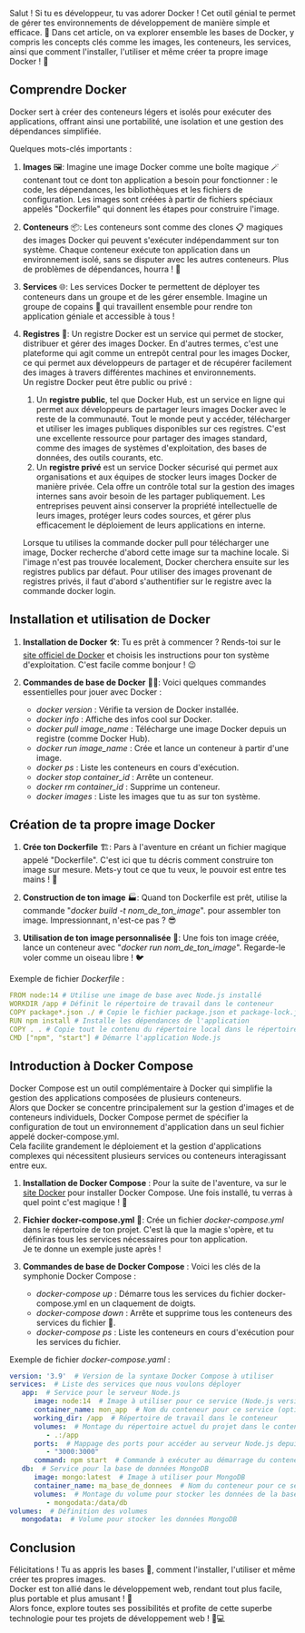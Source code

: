 Salut ! Si tu es développeur, tu vas adorer Docker ! Cet outil génial te permet de gérer tes environnements de développement de manière simple et efficace. 🚀 Dans cet article, on va explorer ensemble les bases de Docker, y compris les concepts clés comme les images, les conteneurs, les services, ainsi que comment l'installer, l'utiliser et même créer ta propre image Docker ! 🎉

## Comprendre Docker

Docker sert à créer des conteneurs légers et isolés pour exécuter des applications, offrant ainsi une portabilité, une isolation et une gestion des dépendances simplifiée.

Quelques mots-clés importants :

1. **Images** 🖼️:
   Imagine une image Docker comme une boîte magique 🪄 contenant tout ce dont ton application a besoin pour fonctionner : le code, les dépendances, les bibliothèques et les fichiers de configuration. Les images sont créées à partir de fichiers spéciaux appelés "Dockerfile" qui donnent les étapes pour construire l'image.

2. **Conteneurs** 📦:
   Les conteneurs sont comme des clones 📋 magiques des images Docker qui peuvent s'exécuter indépendamment sur ton système. Chaque conteneur exécute ton application dans un environnement isolé, sans se disputer avec les autres conteneurs. Plus de problèmes de dépendances, hourra ! 🎉

3. **Services** 🌐:
   Les services Docker te permettent de déployer tes conteneurs dans un groupe et de les gérer ensemble. Imagine un groupe de copains 👥 qui travaillent ensemble pour rendre ton application géniale et accessible à tous !

4. **Registres** 🏬:
   Un registre Docker est un service qui permet de stocker, distribuer et gérer des images Docker. En d'autres termes, c'est une plateforme qui agit comme un entrepôt central pour les images Docker, ce qui permet aux développeurs de partager et de récupérer facilement des images à travers différentes machines et environnements.  
   Un registre Docker peut être public ou privé :
    1. Un **registre public**, tel que Docker Hub, est un service en ligne qui permet aux développeurs de partager leurs images Docker avec le reste de la communauté. Tout le monde peut y accéder, télécharger et utiliser les images publiques disponibles sur ces registres. C'est une excellente ressource pour partager des images standard, comme des images de systèmes d'exploitation, des bases de données, des outils courants, etc.
    2. Un **registre privé** est un service Docker sécurisé qui permet aux organisations et aux équipes de stocker leurs images Docker de manière privée. Cela offre un contrôle total sur la gestion des images internes sans avoir besoin de les partager publiquement. Les entreprises peuvent ainsi conserver la propriété intellectuelle de leurs images, protéger leurs codes sources, et gérer plus efficacement le déploiement de leurs applications en interne.

   Lorsque tu utilises la commande docker pull pour télécharger une image, Docker recherche d'abord cette image sur ta machine locale. Si l'image n'est pas trouvée localement, Docker cherchera ensuite sur les registres publics par défaut. Pour utiliser des images provenant de registres privés, il faut d'abord s'authentifier sur le registre avec la commande docker login.

## Installation et utilisation de Docker

1. **Installation de Docker** 🛠️:
   Tu es prêt à commencer ? Rends-toi sur le [site officiel de Docker](https://www.docker.com/) et choisis les instructions pour ton système d'exploitation. C'est facile comme bonjour ! 😉

2. **Commandes de base de Docker** 👩‍💻:
   Voici quelques commandes essentielles pour jouer avec Docker :
    - _docker version_ : Vérifie ta version de Docker installée.
    - _docker info_ : Affiche des infos cool sur Docker.
    - _docker pull image\_name_ : Télécharge une image Docker depuis un registre (comme Docker Hub).
    - _docker run image\_name_ : Crée et lance un conteneur à partir d'une image.
    - _docker ps_ : Liste les conteneurs en cours d'exécution.
    - _docker stop container\_id_ : Arrête un conteneur.
    - _docker rm container\_id_ : Supprime un conteneur.
    - _docker images_ : Liste les images que tu as sur ton système.

## Création de ta propre image Docker

1. **Crée ton Dockerfile** 🏗️:
   Pars à l'aventure en créant un fichier magique appelé "Dockerfile". C'est ici que tu décris comment construire ton image sur mesure. Mets-y tout ce que tu veux, le pouvoir est entre tes mains ! 💪

2. **Construction de ton image** 🏭:
   Quand ton Dockerfile est prêt, utilise la commande "_docker build -t nom\_de\_ton\_image_". pour assembler ton image. Impressionnant, n'est-ce pas ? 😎

3. **Utilisation de ton image personnalisée** 🚀:
   Une fois ton image créée, lance un conteneur avec "_docker run nom\_de\_ton\_image_". Regarde-le voler comme un oiseau libre ! 🐦

Exemple de fichier _Dockerfile_ :

```yaml
FROM node:14 # Utilise une image de base avec Node.js installé
WORKDIR /app # Définit le répertoire de travail dans le conteneur
COPY package*.json ./ # Copie le fichier package.json et package-lock.json dans le conteneur
RUN npm install # Installe les dépendances de l'application
COPY . . # Copie tout le contenu du répertoire local dans le répertoire de travail du conteneur
CMD ["npm", "start"] # Démarre l'application Node.js
```

## Introduction à Docker Compose

Docker Compose est un outil complémentaire à Docker qui simplifie la gestion des applications composées de plusieurs conteneurs.  
Alors que Docker se concentre principalement sur la gestion d'images et de conteneurs individuels, Docker Compose permet de spécifier la configuration de tout un environnement d'application dans un seul fichier appelé docker-compose.yml.  
Cela facilite grandement le déploiement et la gestion d'applications complexes qui nécessitent plusieurs services ou conteneurs interagissant entre eux.

1. **Installation de Docker Compose** :
   Pour la suite de l'aventure, va sur le [site Docker](https://www.docker.com/) pour installer Docker Compose. Une fois installé, tu verras à quel point c'est magique ! 🎩

2. **Fichier docker-compose.yml** 📄:
   Crée un fichier _docker-compose.yml_ dans le répertoire de ton projet. C'est là que la magie s'opère, et tu définiras tous les services nécessaires pour ton application.  
   Je te donne un exemple juste après !

3. **Commandes de base de Docker Compose** :
   Voici les clés de la symphonie Docker Compose :
    - _docker-compose up_ : Démarre tous les services du fichier docker-compose.yml en un claquement de doigts.
    - _docker-compose down_ : Arrête et supprime tous les conteneurs des services du fichier 👋.
    - _docker-compose ps_ : Liste les conteneurs en cours d'exécution pour les services du fichier.

Exemple de fichier _docker-compose.yaml_ :

```yaml
version: '3.9'  # Version de la syntaxe Docker Compose à utiliser
services:  # Liste des services que nous voulons déployer
   app:  # Service pour le serveur Node.js
      image: node:14  # Image à utiliser pour ce service (Node.js version 14)
      container_name: mon_app  # Nom du conteneur pour ce service (optionnel)
      working_dir: /app  # Répertoire de travail dans le conteneur
      volumes:  # Montage du répertoire actuel du projet dans le conteneur
         - .:/app
      ports:  # Mappage des ports pour accéder au serveur Node.js depuis l'extérieur
         - "3000:3000"
      command: npm start  # Commande à exécuter au démarrage du conteneur
   db:  # Service pour la base de données MongoDB
      image: mongo:latest  # Image à utiliser pour MongoDB
      container_name: ma_base_de_donnees  # Nom du conteneur pour ce service (optionnel)
      volumes:  # Montage du volume pour stocker les données de la base de données
         - mongodata:/data/db
volumes:  # Définition des volumes
   mongodata:  # Volume pour stocker les données MongoDB
```

## Conclusion

Félicitations ! Tu as appris les bases 🎉, comment l'installer, l'utiliser et même créer tes propres images.  
Docker est ton allié dans le développement web, rendant tout plus facile, plus portable et plus amusant ! 🌈  
Alors fonce, explore toutes ses possibilités et profite de cette superbe technologie pour tes projets de développement web ! 🚀💻
